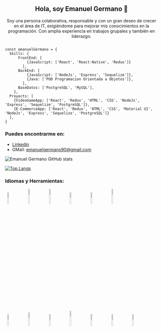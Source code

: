 ### <H2 align='Center'>Hola, soy Emanuel Germano 👋</H2>

<p align='Center'>Soy una persona colaborativa, responsable y con un gran deseo de crecer en el área de IT, exigiéndome para mejorar mis conocimientos en la programación. Con amplia experiencia en trabajos grupales y también en liderazgo.</p>

```  JS

const emanuelGermano = {
  Skills: {
      FrontEnd: [
          {JavaScript: ['React', 'React-Native', 'Redux']}
        ],
      BackEnd: [
          {JavaScript: ['NodeJs', 'Express', 'Sequelize']},
          {Java: ['POO Programacion Orientada a Objetos']},
        ],
      BaseDatos: ['PostgreSQL', 'MySQL'],
    },
  Proyects: [
    {VideoGameApp: ['React', 'Redux', 'HTML', 'CSS', 'NodeJs', 'Express', 'Sequelize', 'PostgreSQL']},
    {E-CommerceApp: ['React', 'Redux', 'HTML', 'CSS', 'Material UI', 'NodeJs', 'Express', 'Sequelize', 'PostgreSQL']}
  ],
}

```

### Puedes encontrarme en:
- [Linkedin](https://www.linkedin.com/in/emanuelgermano/)
- GMail: emanuelgermano90@gmail.com

![Emanuel Germano GitHub stats](https://github-readme-stats.vercel.app/api?username=emanuelgermano90&show_icons=true&theme=merko)

[![Top Langs](https://github-readme-stats.vercel.app/api/top-langs/?username=emanuelgermano90&layout=compact)](https://github.com/emanuelgermano90/github-readme-stats)

### Idiomas y Herramientas:

<p>
  <code> <img width = "10%" src = "https://www.vectorlogo.zone/logos/w3_html5/w3_html5-ar21.svg"> </code>
  <code> <img width = "10%" height = "50px" src = "https://github.com/WanCirone/wancirone/blob/main/logos/1200px-Devicon-css3-plain.svg.png"> </code>
  <code> <img width = "10%" height = "50px" src = "https://github.com/WanCirone/wancirone/blob/main/logos/javascript-1.svg"> </code>
  <code> <img width = "10%" src = "https://www.vectorlogo.zone/logos/git-scm/git-scm-ar21.svg"> </code>
  <code> <img width = "10%" src = "https://www.vectorlogo.zone/logos/getbootstrap/getbootstrap-ar21.svg"> </code>
  <code> <img width = "10%" height = "50px" src = "https://github.com/WanCirone/wancirone/blob/main/logos/material-ui-1.svg"> </code>
  <br />
  <code> <img width = "10%" src = "https://www.vectorlogo.zone/logos/reactjs/reactjs-ar21.svg"> </code>
  <code> <img width = "10%" height = "45" src = "https://cdn.worldvectorlogo.com/logos/redux.svg"> </code>
  <code> <img width = "10%" src = "https://www.vectorlogo.zone/logos/nodejs/nodejs-ar21.svg"> </code>
  <code> <img width = "10%" height = "50px" src = "https://github.com/WanCirone/wancirone/blob/main/logos/expressjs.svg"> </code>
  <code> <img width = "10%" src = "https://www.vectorlogo.zone/logos/postgresql/postgresql-ar21.svg"> </code>
  <code> <img width = "10%" src = "https://www.vectorlogo.zone/logos/sequelizejs/sequelizejs-ar21.svg"> </code>
  <code> <img width = "10%" src = "https://www.vectorlogo.zone/logos/java/java-ar21.svg"> </code>
  <br />
</p>

<!--
**emanuelgermano90/emanuelgermano90** is a ✨ _special_ ✨ repository because its `README.md` (this file) appears on your GitHub profile.

Here are some ideas to get you started:

- 🔭 I’m currently working on ...
- 🌱 I’m currently learning ...
- 👯 I’m looking to collaborate on ...
- 🤔 I’m looking for help with ...
- 💬 Ask me about ...
- 📫 How to reach me: ...
- 😄 Pronouns: ...
- ⚡ Fun fact: ...
-->
